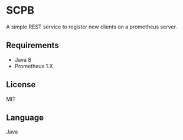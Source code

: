 # SCPB


A simple REST service to register new clients on a prometheus server.

## Requirements
- Java 8
- Prometheus 1.X

## License
MIT

## Language
Java